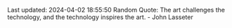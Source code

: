 Last updated: 2024-04-02 18:55:50
Random Quote: The art challenges the technology, and the technology inspires the art. - John Lasseter